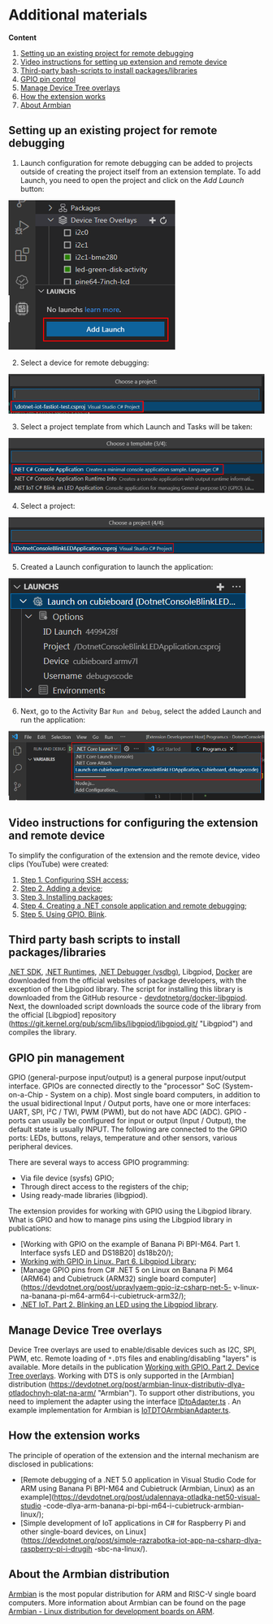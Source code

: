 # Additional materials

**Content**

1. [Setting up an existing project for remote debugging](#setting-up-an-existing-project-for-remote-debugging)
2. [Video instructions for setting up extension and remote device](#video-instructions-for-configuring-the-extension-and-remote-device)
3. [Third-party bash-scripts to install packages/libraries](#third-party-bash-scripts-to-install-packageslibraries)
4. [GPIO pin control](#gpio-pin-management)
5. [Manage Device Tree overlays](#manage-device-tree-overlays)
6. [How the extension works](#how-the-extension-works)
7. [About Armbian](#about-the-armbian-distribution)
 
## Setting up an existing project for remote debugging

1. Launch configuration for remote debugging can be added to projects outside of creating the project itself from an extension template. To add Launch, you need to open the project and click on the *Add Launch* button:

![.NET FastIoT Create launch](vscode-dotnet-fastiot-create-launch-1.png)

2. Select a device for remote debugging:

![.NET FastIoT Create launch](vscode-dotnet-fastiot-create-launch-2.png)

3. Select a project template from which Launch and Tasks will be taken:

![.NET FastIoT Create launch](vscode-dotnet-fastiot-create-launch-3.png)

4. Select a project:

![.NET FastIoT Create launch](vscode-dotnet-fastiot-create-launch-4.png)

5. Created a Launch configuration to launch the application:

![.NET FastIoT Create launch](vscode-dotnet-fastiot-create-launch-5.png)

6. Next, go to the Activity Bar `Run and Debug`, select the added Launch and run the application:

![.NET FastIoT Create launch](vscode-dotnet-fastiot-create-launch-6.png)

## Video instructions for configuring the extension and remote device

To simplify the configuration of the extension and the remote device, video clips (YouTube) were created:

1. [Step 1. Configuring SSH access](https://www.youtube.com/watch?v=-xgAP1qsVsw "Step 1. Configuring SSH access");
2. [Step 2. Adding a device](https://www.youtube.com/watch?v=pusO7PV4NL4 "Step 2. Adding a device");
3. [Step 3. Installing packages](https://www.youtube.com/watch?v=Y8U2V0THQh4 "Step 3. Installing packages");
4. [Step 4. Creating a .NET console application and remote debugging](https://www.youtube.com/watch?v=oghH3oHIZgE "Step 4. Creating a .NET console application and remote debugging");
5. [Step 5. Using GPIO. Blink](https://www.youtube.com/watch?v=NQTgP4jwZPg "Step 5. Using GPIO. Blink").

## Third party bash scripts to install packages/libraries

[.NET SDK](https://dot.net/v1/dotnet-install.sh ".NET SDK"), [.NET Runtimes](https://dot.net/v1/dotnet-install.sh " .NET Runtimes"), [.NET Debugger (vsdbg)](https://aka.ms/getvsdbgsh ".NET Debugger (vsdbg)"), Libgpiod, [Docker](https://get.docker.com/ "Docker") are downloaded from the official websites of package developers, with the exception of the Libgpiod library. The script for installing this library is downloaded from the GitHub resource - [devdotnetorg/docker-libgpiod](https://raw.githubusercontent.com/devdotnetorg/docker-libgpiod/master/setup-libgpiod.sh "devdotnetorg/docker-libgpiod"). Next, the downloaded script downloads the source code of the library from the official [Libgpiod] repository (https://git.kernel.org/pub/scm/libs/libgpiod/libgpiod.git/ "Libgpiod") and compiles the library.
       
## GPIO pin management

GPIO (general-purpose input/output) is a general purpose input/output interface. GPIOs are connected directly to the "processor" SoC (System-on-a-Chip - System on a chip). Most single board computers, in addition to the usual bidirectional Input / Output ports, have one or more interfaces: UART, SPI, I²C / TWI, PWM (PWM), but do not have ADC (ADC). GPIO - ports can usually be configured for input or output (Input / Output), the default state is usually INPUT. The following are connected to the GPIO ports: LEDs, buttons, relays, temperature and other sensors, various peripheral devices.

There are several ways to access GPIO programming:

- Via file device (sysfs) GPIO;
- Through direct access to the registers of the chip;
- Using ready-made libraries (libgpiod).

The extension provides for working with GPIO using the Libgpiod library. What is GPIO and how to manage pins using the Libgpiod library in publications:

- [Working with GPIO on the example of Banana Pi BPI-M64. Part 1. Interface sysfs LED and DS18B20] ds18b20/);
- [Working with GPIO in Linux. Part 6. Libgpiod Library](https://devdotnet.org/post/rabota-s-gpio-v-linux-chast-6-biblioteka-libgpiod/);
- [Manage GPIO pins from C# .NET 5 on Linux on Banana Pi M64 (ARM64) and Cubietruck (ARM32) single board computer](https://devdotnet.org/post/upravlyaem-gpio-iz-csharp-net-5- v-linux-na-banana-pi-m64-arm64-i-cubietruck-arm32/);
- [.NET IoT. Part 2. Blinking an LED using the Libgpiod library](https://devdotnet.org/post/dotnet-iot-chast-2-blink-led-using-library-libgpiod/).

## Manage Device Tree overlays

Device Tree overlays are used to enable/disable devices such as I2C, SPI, PWM, etc. Remote loading of `*.DTS` files and enabling/disabling "layers" is available. More details in the publication [Working with GPIO. Part 2. Device Tree overlays](https://devdotnet.org/post/rabota-s-gpio-na-primere-banana-pi-bpi-m64-chast-2-device-tree-overlays/ "Working with GPIO . Part 2. Device Tree overlays"). Working with DTS is only supported in the [Armbian] distribution (https://devdotnet.org/post/armbian-linux-distributiv-dlya-otladochnyh-plat-na-arm/ "Armbian"). To support other distributions, you need to implement the adapter using the interface [IDtoAdapter.ts](https://github.com/devdotnetorg/vscode-extension-dotnet-fastiot/blob/master/src/DTO/IDtoAdapter.ts "IDtoAdapter.ts") . An example implementation for Armbian is [IoTDTOArmbianAdapter.ts](https://github.com/devdotnetorg/vscode-extension-dotnet-fastiot/blob/master/src/DTO/IoTDTOArmbianAdapter.ts "IoTDTOArmbianAdapter.ts").

## How the extension works

The principle of operation of the extension and the internal mechanism are disclosed in publications:

- [Remote debugging of a .NET 5.0 application in Visual Studio Code for ARM using Banana Pi BPI-M64 and Cubietruck (Armbian, Linux) as an example](https://devdotnet.org/post/udalennaya-otladka-net50-visual-studio -code-dlya-arm-banana-pi-bpi-m64-i-cubietruck-armbian-linux/);
- [Simple development of IoT applications in C# for Raspberry Pi and other single-board devices, on Linux](https://devdotnet.org/post/simple-razrabotka-iot-app-na-csharp-dlya-raspberry-pi-i-drugih -sbc-na-linux/).

## About the Armbian distribution
   
[Armbian](https://www.armbian.com/ "Armbian - Linux for ARM development boards") is the most popular distribution for ARM and RISC-V single board computers. More information about Armbian can be found on the page [Armbian - Linux distribution for development boards on ARM](https://devdotnet.org/post/armbian-linux-distributiv-dlya-otladochnyh-plat-na-arm/ "Armbian - Linux distribution kit for debug boards on ARM").